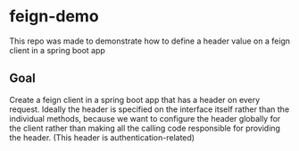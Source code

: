 # feign-demo
This repo was made to demonstrate how to define a header value on a feign client in a spring boot app

## Goal
Create a feign client in a spring boot app that has a header on every request.  Ideally the header is specified on the
interface itself rather than the individual methods, because we want to configure the header globally for the client
rather than making all the calling code responsible for providing the header.  (This header is authentication-related)
